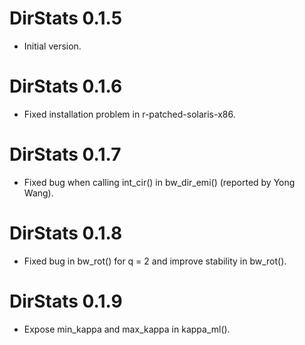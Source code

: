 # DirStats 0.1.5

* Initial version.

# DirStats 0.1.6

* Fixed installation problem in r-patched-solaris-x86.

# DirStats 0.1.7

* Fixed bug when calling int_cir() in bw_dir_emi() (reported by Yong Wang).

# DirStats 0.1.8

* Fixed bug in bw_rot() for q = 2 and improve stability in bw_rot().

# DirStats 0.1.9

* Expose min_kappa and max_kappa in kappa_ml().
